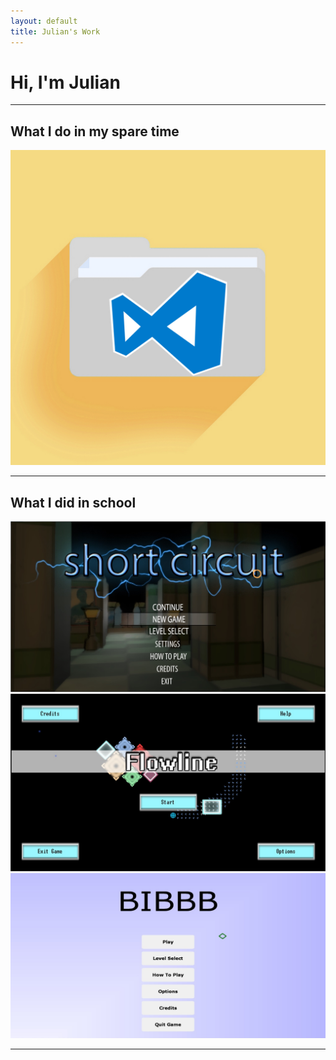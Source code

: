 ```yaml
---
layout: default
title: Julian's Work
---
```

# Hi, I'm Julian

---

## What I do in my spare time

<html>
    <div class="menuGrid">
        <a class="img-thumb" href="/projects/personal/vscode_fileexplorer">
            <img src="/files/images/folderIcon.jpg" alt="VSCode File Explorer">
        </a>
    </div>
</html>

---

## What I did in school

<html>
    <div class="menuGrid">
        <a class="link" href="/projects/school/shortcircuit">
            <img class="img-thumb" src="/files/images/ShortCircuit_1.jpg" alt="ShortCircuit">
        </a>
        <a class="link" href="/projects/school/flowline">
            <img class="img-thumb" src="/files/images/Flowline_1.jpg" alt="FlowLine">
        </a>
        <a class="link" href="/projects/school/bibbb">
            <img class="img-thumb" src="/files/images/BIBBB_1.jpg" alt="BIBBB">
        </a>
    </div>
</html>

---
